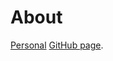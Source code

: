 # About
[Personal][1] [GitHub page][2].

[1]: http://kohanyirobert.github.com
[2]: http://pages.github.com
